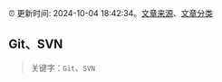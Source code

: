 :alarm_clock: 更新时间: 2024-10-04 18:42:34。[文章来源](/README.md)、[文章分类](/TAGS.md)

## Git、SVN


> 关键字：`Git`、`SVN`



